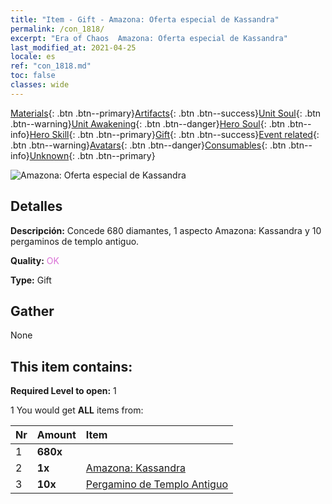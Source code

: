```yaml
---
title: "Item - Gift - Amazona: Oferta especial de Kassandra"
permalink: /con_1818/
excerpt: "Era of Chaos  Amazona: Oferta especial de Kassandra"
last_modified_at: 2021-04-25
locale: es
ref: "con_1818.md"
toc: false
classes: wide
---
```

 [Materials](/ItemsES/){: .btn .btn--primary}[Artifacts](/ItemsES/Artifacts/){: .btn .btn--success}[Unit Soul](/ItemsES/UnitSoul/){: .btn .btn--warning}[Unit Awakening](/ItemsES/UnitAwakening/){: .btn .btn--danger}[Hero Soul](/ItemsES/HeroSoul/){: .btn .btn--info}[Hero Skill](/ItemsES/HeroSkill/){: .btn .btn--primary}[Gift](/ItemsES/Gift/){: .btn .btn--success}[Event related](/ItemsES/Events/){: .btn .btn--warning}[Avatars](/ItemsES/Avatars/){: .btn .btn--danger}[Consumables](/ItemsES/Consumables/){: .btn .btn--info}[Unknown](/ItemsES/Unknown/){: .btn .btn--primary}

 ![Amazona: Oferta especial de Kassandra](/images/t/i_907440.png)

## Detalles
 **Descripción:** Concede 680 diamantes, 1 aspecto Amazona: Kassandra y 10 pergaminos de templo antiguo.

 **Quality:** <span style="color: #DA70D6">OK</span>

 **Type:** Gift

## Gather

  None

## This item contains:

 **Required Level to open:** 1

 1 You would get **ALL** items  from:

  | Nr | Amount |     Item    |
  |:---|:-------|:------------|
  | 1 |  **680x** | <i class="fas fa-gem"/> |  | 
  | 2 |  **1x** | [Amazona: Kassandra](/ItemsES/con_1082/) |  | 
  | 3 |  **10x** | [Pergamino de Templo Antiguo](/ItemsES/con_697/) |  | 
